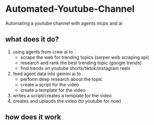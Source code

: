 # Automated-Youtube-Channel

Automating a youtube channel with agents mcps and ai 

## what does it do? 
1. using agents from crew ai to :
    - scrape the web for trending topics (serper web scraping api) 
    - research and rank the best trending topic (google trends)
    - find trends on youtube shorts/tiktok/instagram reels
2. feed agent data into gemini ai to :
    - perform deep research about the topic
    - create a script for the video
    - create a template for the video
3. writes a script/creates a template for the video
4. creates and uplaods the video (to youtube for now)

## how does it work 

